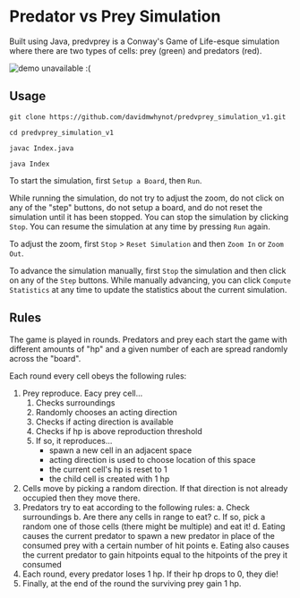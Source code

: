 # Predator vs Prey Simulation
Built using Java, predvprey is a Conway's Game of Life-esque simulation where there are two types of cells: prey (green) and predators (red).

![demo unavailable :(](https://i.imgur.com/BTfC17X.gif "Demo (sorry for poor quality)")

## Usage

`git clone https://github.com/davidmwhynot/predvprey_simulation_v1.git`

`cd predvprey_simulation_v1`

`javac Index.java`

`java Index`

To start the simulation, first `Setup a Board`, then `Run`.

While running the simulation, do not try to adjust the zoom, do not click on any of the "step" buttons, do not setup a board, and do not reset the simulation until it has been stopped. You can stop the simulation by clicking `Stop`. You can resume the simulation at any time by pressing `Run` again.

To adjust the zoom, first `Stop` > `Reset Simulation` and then `Zoom In` or `Zoom Out`.

To advance the simulation manually, first `Stop` the simulation and then click on any of the `Step` buttons. While manually advancing, you can click `Compute Statistics` at any time to update the statistics about the current simulation.

## Rules
The game is played in rounds. Predators and prey each start the game with different amounts of "hp" and a given number of each are spread randomly across the "board".

Each round every cell obeys the following rules:
1. Prey reproduce. Eacy prey cell...
	1. Checks surroundings
	2. Randomly chooses an acting direction
	3. Checks if acting direction is available
	4. Checks if hp is above reproduction threshold
	5. If so, it reproduces...
		- spawn a new cell in an adjacent space
		- acting direction is used to choose location of this space
		- the current cell's hp is reset to 1
		- the child cell is created with 1 hp
2. Cells move by picking a random direction. If that direction is not already occupied then they move there.
3. Predators try to eat according to the following rules:
	a. Check surroundings
	b. Are there any cells in range to eat?
	c. If so, pick a random one of those cells (there might be multiple) and eat it!
	d. Eating causes the current predator to spawn a new predator in place of the consumed prey with a certain number of hit points
	e. Eating also causes the current predator to gain hitpoints equal to the hitpoints of the prey it consumed
4. Each round, every predator loses 1 hp. If their hp drops to 0, they die!
5. Finally, at the end of the round the surviving prey gain 1 hp.
